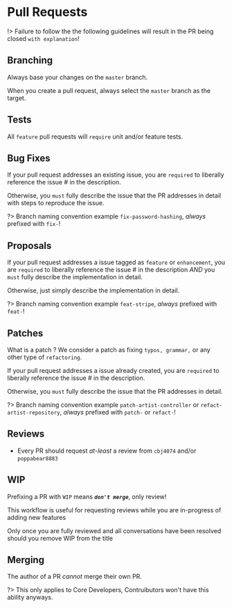 # Pull Requests

!> Failure to follow the the following guidelines will result in the PR being closed `with explanation`!

## Branching

Always base your changes on the `master` branch.

When you create a pull request, always select the `master` branch as the target.

## Tests

All `feature` pull requests will `require` unit and/or feature tests. 
 
## Bug Fixes

If your pull request addresses an existing issue, you are `required` to liberally reference the issue # in the 
description. 

Otherwise, you `must` fully describe the issue that the PR addresses in detail with 
steps to reproduce the issue. 

?> Branch naming convention example `fix-password-hashing`, *always* prefixed with `fix-`!

## Proposals

If your pull request addresses a issue tagged as `feature` or `enhancement`, you are `required` to liberally reference 
the issue # in the description *AND* you `must` fully describe the implementation in detail.

Otherwise, just simply describe the implementation in detail.

?> Branch naming convention example `feat-stripe`, *always* prefixed with `feat-`!

## Patches

What is a patch ? We consider a patch as fixing `typos, grammar,` or any other type of `refactoring`.

If your pull request addresses a issue already created, you are `required` to liberally reference 
the issue # in the description.

Otherwise, you `must` fully describe the issue that the PR addresses in detail. 

?> Branch naming convention example `patch-artist-controller` or `refact-artist-repository`, 
*always* prefixed with `patch-` or `refact-`!

## Reviews

* Every PR should request *at-least* a review from `cbj4074` and/or `poppabear8883`

## WIP

Prefixing a PR with `WIP` means ***`don't merge`***, only review!
    
This workflow is useful for requesting reviews while you are in-progress of adding new features

Only once you are fully reviewed and all conversations have been resolved should you remove WIP from the title
   
## Merging

The author of a PR *cannot* merge their own PR.

?> This only applies to Core Developers, Contruibutors won't have this ability anyways.